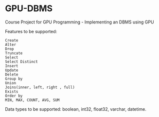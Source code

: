 # GPU-DBMS
Course Project for GPU Programming - Implementing an DBMS using GPU

Features to be supported:

    Create
    Alter
    Drop
    Truncate
    Select
    Select Distinct
    Insert
    Update
    Delete
    Group by
    Union
    Joins(inner, left, right , full)
    Exists
    Order by
    MIN, MAX, COUNT, AVG, SUM

Data types to be supported: boolean, int32, float32, varchar, datetime.
